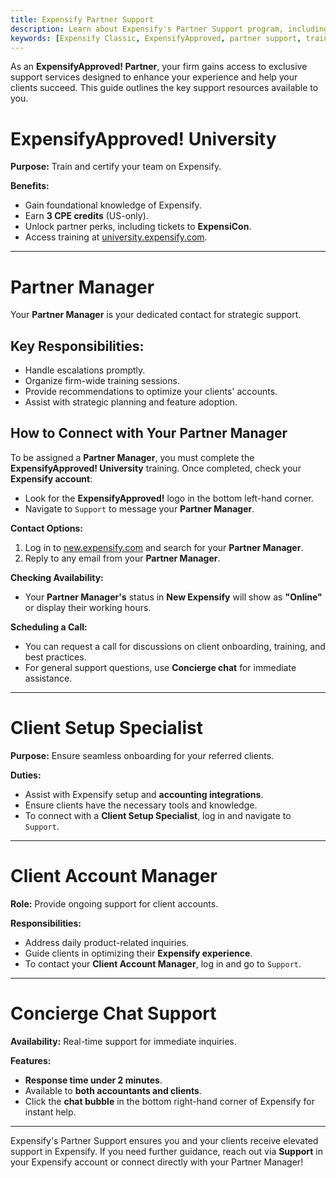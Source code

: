 ```yaml
---
title: Expensify Partner Support
description: Learn about Expensify's Partner Support program, including training, dedicated partner managers, and real-time chat support.
keywords: [Expensify Classic, ExpensifyApproved, partner support, training, partner manager, onboarding, concierge]
---
```


As an **ExpensifyApproved! Partner**, your firm gains access to exclusive support services designed to enhance your experience and help your clients succeed. This guide outlines the key support resources available to you.

# ExpensifyApproved! University

**Purpose:** Train and certify your team on Expensify.

**Benefits:**
- Gain foundational knowledge of Expensify.
- Earn **3 CPE credits** (US-only).
- Unlock partner perks, including tickets to **ExpensiCon**.
- Access training at [university.expensify.com](https://university.expensify.com).

---

# Partner Manager

Your **Partner Manager** is your dedicated contact for strategic support.

## Key Responsibilities:
- Handle escalations promptly.
- Organize firm-wide training sessions.
- Provide recommendations to optimize your clients' accounts.
- Assist with strategic planning and feature adoption.

## How to Connect with Your Partner Manager
To be assigned a **Partner Manager**, you must complete the **ExpensifyApproved! University** training. Once completed, check your **Expensify account**:
- Look for the **ExpensifyApproved!** logo in the bottom left-hand corner.
- Navigate to `Support` to message your **Partner Manager**.

**Contact Options:**
1. Log in to [new.expensify.com](https://new.expensify.com) and search for your **Partner Manager**.
2. Reply to any email from your **Partner Manager**.

**Checking Availability:**
- Your **Partner Manager's** status in **New Expensify** will show as **"Online"** or display their working hours.

**Scheduling a Call:**
- You can request a call for discussions on client onboarding, training, and best practices.
- For general support questions, use **Concierge chat** for immediate assistance.

---

# Client Setup Specialist

**Purpose:** Ensure seamless onboarding for your referred clients.

**Duties:**
- Assist with Expensify setup and **accounting integrations**.
- Ensure clients have the necessary tools and knowledge.
- To connect with a **Client Setup Specialist**, log in and navigate to `Support`.

---

# Client Account Manager

**Role:** Provide ongoing support for client accounts.

**Responsibilities:**
- Address daily product-related inquiries.
- Guide clients in optimizing their **Expensify experience**.
- To contact your **Client Account Manager**, log in and go to `Support`.

---

# Concierge Chat Support

**Availability:** Real-time support for immediate inquiries.

**Features:**
- **Response time under 2 minutes**.
- Available to **both accountants and clients**.
- Click the **chat bubble** in the bottom right-hand corner of Expensify for instant help.

---

Expensify's Partner Support ensures you and your clients receive elevated support in Expensify. If you need further guidance, reach out via **Support** in your Expensify account or connect directly with your Partner Manager!

